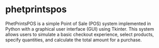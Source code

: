 # phetprintspos
PhetPrintsPOS is a simple Point of Sale (POS) system implemented in Python with a graphical user interface (GUI) using Tkinter. This system allows users to simulate a basic checkout experience, select products, specify quantities, and calculate the total amount for a purchase.
